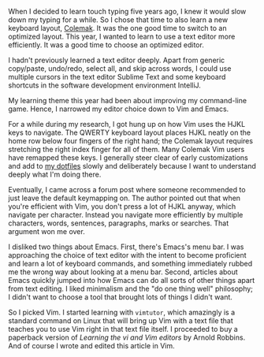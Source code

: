 When I decided to learn touch typing five years ago, I knew it would slow down my typing for a while. So I chose that time to also learn a new keyboard layout, [Colemak](https://colemak.com/). It was the one good time to switch to an optimized layout. This year, I wanted to learn to use a text editor more efficiently. It was a good time to choose an optimized editor.

I hadn't previously learned a text editor deeply. Apart from generic copy/paste, undo/redo, select all, and skip across words, I could use multiple cursors in the text editor Sublime Text and some keyboard shortcuts in the software development environment IntelliJ.

My learning theme this year had been about improving my command-line game. Hence, I narrowed my editor choice down to Vim and Emacs.

For a while during my research, I got hung up on how Vim uses the HJKL keys to navigate. The QWERTY keyboard layout places HJKL neatly on the home row below four fingers of the right hand; the Colemak layout requires stretching the right index finger for all of them. Many Colemak Vim users have remapped these keys. I generally steer clear of early customizations and add to [my dotfiles](https://github.com/kairathmann/dotfiles) slowly and deliberately because I want to understand deeply what I'm doing there.

Eventually, I came across a forum post where someone recommended to just leave the default keymapping on. The author pointed out that when you're efficient with Vim, you don't press a lot of HJKL anyway, which navigate per character. Instead you navigate more efficiently by multiple characters, words, sentences, paragraphs, marks or searches. That argument won me over.

I disliked two things about Emacs. First, there's Emacs's menu bar. I was approaching the choice of text editor with the intent to become proficient and learn a lot of keyboard commands, and something immediately rubbed me the wrong way about looking at a menu bar. Second, articles about Emacs quickly jumped into how Emacs can do all sorts of other things apart from text editing. I liked minimalism and the "do one thing well" philosophy; I didn't want to choose a tool that brought lots of things I didn't want.

So I picked Vim. I started learning with `vimtutor`, which amazingly is a standard command on Linux that will bring up Vim with a text file that teaches you to use Vim right in that text file itself. I proceeded to buy a paperback version of *Learning the vi and Vim editors* by Arnold Robbins. And of course I wrote and edited this article in Vim.

